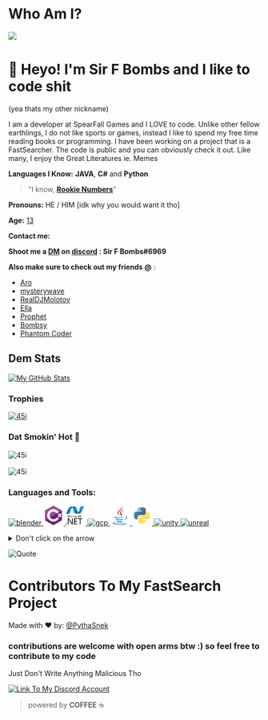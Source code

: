 # Who Am I?
![](https://komarev.com/ghpvc/?username=SlapBoi69&color=red)

# **👋 Heyo! I'm Sir F Bombs and I like to code shit**
(yea thats my other nickname)

I am a developer at SpearFall Games and I LOVE to code.
Unlike other fellow earthlings, I do not like sports or games, instead I like to spend my free time reading books or programming.
I have been working on a project that is a FastSearcher.
The code is public and you can obviously check it out.
Like many, I enjoy the Great Literatures ie. Memes


**Languages I Know:** **JAVA**, **C#** and **Python**
> "I know, [**Rookie Numbers**](https://user-images.githubusercontent.com/86361659/124341681-a9525c80-dbdb-11eb-8d92-fd306f50db39.png)"



**Pronouns:** HE / HIM [idk why you would want it tho]


**Age:** [13](https://user-images.githubusercontent.com/86361659/124341807-aefc7200-dbdc-11eb-8651-8138508bdcb1.png)


**Contact me:**

**Shoot me a [DM](https://discord.com/users/831154220723339324) on [discord](https://discord.com/users/831154220723339324) : Sir F Bombs#6969**





**Also make sure to check out my friends @** :
* [Aro](https://github.com/Zynx64 )
* [mysterywave](https://github.com/mysterywave )
* [RealDJMolotov](https://github.com/RealDJMolotov) 
* [Ella](https://github.com/ItsEllah )
* [Prophet](https://github.com/TheProphetOfGaster )
* [Bombsy](https://github.com/v5k)
* [Phantom Coder](https://github.com/Coderoftheworld)

## Dem Stats
[![My GitHub Stats](https://github-readme-stats.vercel.app/api/?username=45i&count_private=true&theme=tokyonight&showicons=true)]()
### Trophies
<p align="left"> <a href="https://github.com/ryo-ma/github-profile-trophy"><img src="https://github-profile-trophy.vercel.app/?username=45i" alt="45i" /></a> </p>

### Dat Smokin' Hot 🥵
<p><img align="center" src="https://github-readme-stats.vercel.app/api/top-langs?username=45i&show_icons=true&locale=en&layout=compact" alt="45i" /></p>

<p><img align="center" src="https://github-readme-streak-stats.herokuapp.com/?user=45i&" alt="45i" /></p>                                                                                                      
                                                                                                      
                                                                                                      
                         




<h3 align="left">Languages and Tools:</h3>
<p align="left"> <a href="https://www.blender.org/" target="_blank"> <img src="https://download.blender.org/branding/community/blender_community_badge_white.svg" alt="blender" width="40" height="40"/> </a> <a href="https://www.w3schools.com/cs/" target="_blank"> <img src="https://raw.githubusercontent.com/devicons/devicon/master/icons/csharp/csharp-original.svg" alt="csharp" width="40" height="40"/> </a> <a href="https://dotnet.microsoft.com/" target="_blank"> <img src="https://raw.githubusercontent.com/devicons/devicon/master/icons/dot-net/dot-net-original-wordmark.svg" alt="dotnet" width="40" height="40"/> </a> <a href="https://cloud.google.com" target="_blank"> <img src="https://www.vectorlogo.zone/logos/google_cloud/google_cloud-icon.svg" alt="gcp" width="40" height="40"/> </a> <a href="https://www.java.com" target="_blank"> <img src="https://raw.githubusercontent.com/devicons/devicon/master/icons/java/java-original.svg" alt="java" width="40" height="40"/> </a> <a href="https://www.python.org" target="_blank"> <img src="https://raw.githubusercontent.com/devicons/devicon/master/icons/python/python-original.svg" alt="python" width="40" height="40"/> </a> <a href="https://unity.com/" target="_blank"> <img src="https://www.vectorlogo.zone/logos/unity3d/unity3d-icon.svg" alt="unity" width="40" height="40"/> </a> <a href="https://unrealengine.com/" target="_blank"> <img src="https://raw.githubusercontent.com/kenangundogan/fontisto/036b7eca71aab1bef8e6a0518f7329f13ed62f6b/icons/svg/brand/unreal-engine.svg" alt="unreal" width="40" height="40"/> </a> </p>

<details><summary>Don't click on the arrow</summary><br/>
  ![Quote](https://github-readme-quotes.herokuapp.com/quote?theme=synthwave)
  ![Quote](https://github-readme-quotes.herokuapp.com/quote?theme=dark)
</details>

![Quote](https://github-readme-quotes.herokuapp.com/quote?theme=dark)


# Contributors To My FastSearch Project

Made with ❤️ by: [@PythaSnek](https://www.youtube.com/watch?v=dQw4w9WgXcQ)
### contributions are welcome with open arms btw :) so feel free to contribute to my code
Just Don't Write Anything Malicious Tho

[![**Link To My Discord Account**](https://github.com/SlapBoi69/SlapBoi69/blob/ReadMe/damn.png)](https://discord.com/users/831154220723339324)


> powered by **COFFEE** ☕
